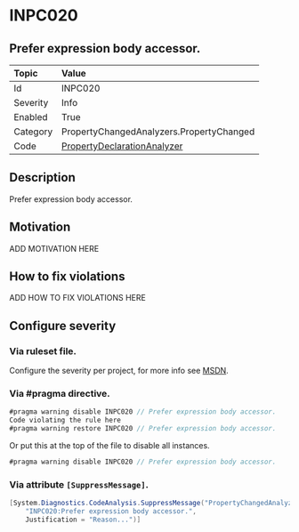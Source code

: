 # INPC020
## Prefer expression body accessor.

| Topic    | Value
| :--      | :--
| Id       | INPC020
| Severity | Info
| Enabled  | True
| Category | PropertyChangedAnalyzers.PropertyChanged
| Code     | [PropertyDeclarationAnalyzer]([PropertyDeclarationAnalyzer](https://github.com/DotNetAnalyzers/PropertyChangedAnalyzers/blob/master/PropertyChangedAnalyzers/NodeAnalyzers/PropertyDeclarationAnalyzer.cs))

## Description

Prefer expression body accessor.

## Motivation

ADD MOTIVATION HERE

## How to fix violations

ADD HOW TO FIX VIOLATIONS HERE

<!-- start generated config severity -->
## Configure severity

### Via ruleset file.

Configure the severity per project, for more info see [MSDN](https://msdn.microsoft.com/en-us/library/dd264949.aspx).

### Via #pragma directive.
```C#
#pragma warning disable INPC020 // Prefer expression body accessor.
Code violating the rule here
#pragma warning restore INPC020 // Prefer expression body accessor.
```

Or put this at the top of the file to disable all instances.
```C#
#pragma warning disable INPC020 // Prefer expression body accessor.
```

### Via attribute `[SuppressMessage]`.

```C#
[System.Diagnostics.CodeAnalysis.SuppressMessage("PropertyChangedAnalyzers.PropertyChanged", 
    "INPC020:Prefer expression body accessor.", 
    Justification = "Reason...")]
```
<!-- end generated config severity -->